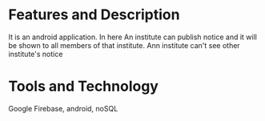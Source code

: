 # Features and Description
It is an android application. In here An institute can publish notice and it will be shown to all members of that institute. Ann institute can't see other institute's notice
# Tools and Technology
Google Firebase, android, noSQL